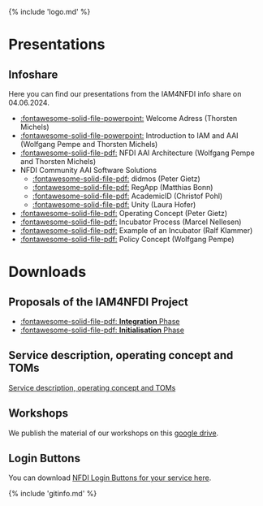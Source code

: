 {% include 'logo.md' %}

# Presentations

<!-- New presentations go on top, please -->

## Infoshare
Here you can find our presentations from the IAM4NFDI info share on 04.06.2024.

- [:fontawesome-solid-file-powerpoint:](presentations/2406/Start_and_end_mod_wp.pptx "Powerpoint Presentation: Welcome Adress") Welcome Adress (Thorsten Michels)
- [:fontawesome-solid-file-powerpoint:](presentations/2406/IAM.pptx "Powerpoint Presentation: Introduction to IAM and AAI") Introduction to IAM and AAI (Wolfgang Pempe and Thorsten Michels)
- [:fontawesome-solid-file-pdf:](presentations/2406/federations_and_nfdi-aai.pdf "PDF Presentation: NFDI AAI Architecture") NFDI AAI Architecture (Wolfgang Pempe and Thorsten Michels)
- NFDI Community AAI Software Solutions 
    - [:fontawesome-solid-file-pdf:](presentations/2406/CIAM-didmos-v3.pdf "PDF Presentation: didmos") didmos (Peter Gietz)
    - [:fontawesome-solid-file-pdf:](presentations/2406/NFDI_CAAI-Workshop2_RegApp.pdf "PDF Presentation: RegApp") RegApp (Matthias Bonn)
    - [:fontawesome-solid-file-pdf:](presentations/2406/AcademicID_Short.pdf "PDF Presentation: AcademicID") AcademicID (Christof Pohl)
    - [:fontawesome-solid-file-pdf:](presentations/2406/unity_nfdi_infoshare2.pdf "PDF Presentation: Unity") Unity (Laura Hofer)
- [:fontawesome-solid-file-pdf:](presentations/2406/WP4-operations.pdf "PDF Presentation: Operating Concept") Operating Concept (Peter Gietz)
- [:fontawesome-solid-file-pdf:](presentations/2406/2024-06-04_IAM4NDI-Inkubatorprojekte.pdf "PDF Presentation: Incubator Process") Incubator Process (Marcel Nellesen)
- [:fontawesome-solid-file-pdf:](presentations/2406/IAM4NFDI_Incubator_NFDI4Earth_OpenedX_WorkshopDemo_20240604.pdf "PDF Presentation: Example of an Incubator") Example of an Incubator (Ralf Klammer)
- [:fontawesome-solid-file-pdf:](presentations/2406/policies.pdf "PDF Presentation: Policy Concept") Policy Concept (Wolfgang Pempe)

# Downloads

## Proposals of the IAM4NFDI Project
- [:fontawesome-solid-file-pdf: **Integration** Phase](documents/iam4nfdi_integration.pdf "PDF: Integration Phase")
- [:fontawesome-solid-file-pdf: **Initialisation** Phase](documents/iam4nfdi_initialization.pdf "PDF: Initialisation Phase")

## Service description, operating concept and TOMs 
[Service description, operating concept and TOMs](https://drive.google.com/drive/folders/1nT0YpZfOZ9YxQ-qgsA16zZw5KJ0TnTgV)

## Workshops
We publish the material of our workshops on this [google
drive](https://drive.google.com/drive/folders/1nT0YpZfOZ9YxQ-qgsA16zZw5KJ0TnTgV).

## Login Buttons
You can download [NFDI Login Buttons for your service here](https://extfiles.dfn.de/index.php/s/EW2p8RepCyRmHZJ?).



{% include 'gitinfo.md' %}

